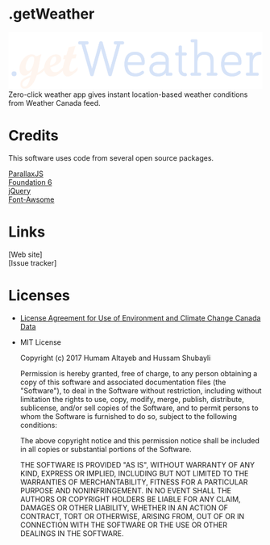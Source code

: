 # .getWeather
![Logo](https://github.com/htayeb/getWeather/blob/firstBranch/images/logo.png)
Zero-click weather app gives instant location-based weather conditions from Weather Canada feed. 

# Credits

This software uses code from several open source packages.


[ParallaxJS](https://github.com/wagerfield/parallax) <br>
[Foundation 6](https://github.com/zurb/foundation-sites)<br>
[jQuery](https://github.com/jquery/jquery)<br>
[Font-Awsome](https://github.com/FortAwesome/Font-Awesome)<br>

# Links

[Web site] <br>
[Issue tracker]


# Licenses

* [License Agreement for Use of Environment and Climate Change Canada Data](http://climate.weather.gc.ca/prods_servs/attachment1_e.html)


* MIT License

    Copyright (c) 2017 Humam Altayeb and Hussam Shubayli
    
    Permission is hereby granted, free of charge, to any person obtaining a copy
    of this software and associated documentation files (the "Software"), to deal
    in the Software without restriction, including without limitation the rights
    to use, copy, modify, merge, publish, distribute, sublicense, and/or sell
    copies of the Software, and to permit persons to whom the Software is
    furnished to do so, subject to the following conditions:
    
    The above copyright notice and this permission notice shall be included in all
    copies or substantial portions of the Software.
    
    THE SOFTWARE IS PROVIDED "AS IS", WITHOUT WARRANTY OF ANY KIND, EXPRESS OR
    IMPLIED, INCLUDING BUT NOT LIMITED TO THE WARRANTIES OF MERCHANTABILITY,
    FITNESS FOR A PARTICULAR PURPOSE AND NONINFRINGEMENT. IN NO EVENT SHALL THE
    AUTHORS OR COPYRIGHT HOLDERS BE LIABLE FOR ANY CLAIM, DAMAGES OR OTHER
    LIABILITY, WHETHER IN AN ACTION OF CONTRACT, TORT OR OTHERWISE, ARISING FROM,
    OUT OF OR IN CONNECTION WITH THE SOFTWARE OR THE USE OR OTHER DEALINGS IN THE
    SOFTWARE.

